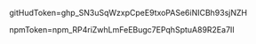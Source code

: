 gitHudToken=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

npmToken=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


